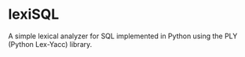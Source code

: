 # lexiSQL
A simple lexical analyzer for SQL implemented in Python using the PLY (Python Lex-Yacc) library.

